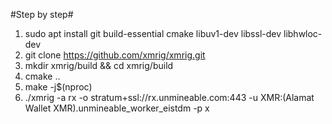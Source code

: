 #Step by step#
1. sudo apt install git build-essential cmake libuv1-dev libssl-dev libhwloc-dev
2. git clone https://github.com/xmrig/xmrig.git
3. mkdir xmrig/build && cd xmrig/build
4. cmake ..
5. make -j$(nproc)
6. ./xmrig -a rx -o stratum+ssl://rx.unmineable.com:443 -u XMR:(Alamat Wallet XMR).unmineable_worker_eistdm -p x 
